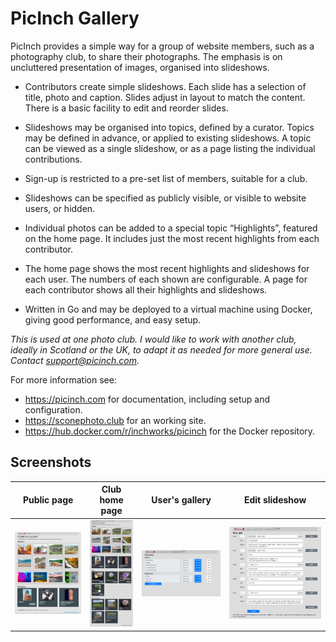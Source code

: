 # PicInch Gallery
PicInch provides a simple way for a group of website members, such as a photography club, to share their photographs. The emphasis is on uncluttered presentation of images, organised into slideshows.

- Contributors create simple slideshows. Each slide has a selection of title, photo and caption. Slides adjust in layout to match the content. There is a basic facility to edit and reorder slides.

- Slideshows may be organised into topics, defined by a curator. Topics may be defined in advance, or applied to existing slideshows. A topic can be viewed as a single slideshow, or as a page listing the individual contributions.

- Sign-up is restricted to a pre-set list of members, suitable for a club.

- Slideshows can be specified as publicly visible, or visible to website users, or hidden.

- Individual photos can be added to a special topic “Highlights”, featured on the home page. It includes just the most recent highlights from each contributor.

- The home page shows the most recent highlights and slideshows for each user. The numbers of each shown are configurable. A page for each contributor shows all their highlights and slideshows.

- Written in Go and may be deployed to a virtual machine using Docker, giving good performance, and easy setup. 

_This is used at one photo club. I would like to work with another club, ideally in Scotland or the UK, to adapt it as needed for more general use. Contact support@picinch.com._

For more information see:
- https://picinch.com for documentation, including setup and configuration.
- https://sconephoto.club for an working site.
- https://hub.docker.com/r/inchworks/picinch for the Docker repository.

## Screenshots

| Public page | Club home page | User's gallery | Edit slideshow |
|:-------------------------:|:-------------------------:|:-------------------------:|:-------------------------:|
<img src="https://raw.githubusercontent.com/inchworks/picinch/master/docs/images/ss-public.png" title="Public page" width="100%"> |<img src="https://raw.githubusercontent.com/inchworks/picinch/master/docs/images/ss-club.png" title="Club home page" width="100%">|<img src="https://raw.githubusercontent.com/inchworks/picinch/master/docs/images/ss-my-gallery.png" title="User's gallery" width="100%"> |<img src="https://raw.githubusercontent.com/inchworks/picinch/master/docs/images/ss-edit-slideshow.png" title="Edit slideshow" width="100%">|
